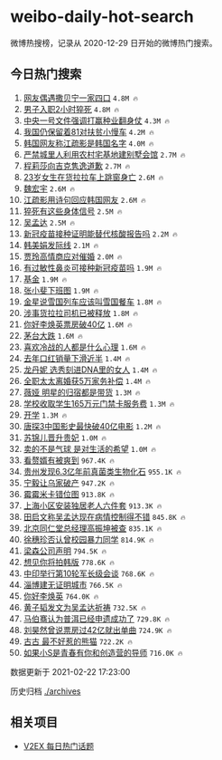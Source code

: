 # weibo-daily-hot-search

微博热搜榜，记录从 2020-12-29 日开始的微博热门搜索。

## 今日热门搜索

<!-- BEGIN -->

1. [网友偶遇撒贝宁一家四口](https://s.weibo.com/weibo?q=%23%E7%BD%91%E5%8F%8B%E5%81%B6%E9%81%87%E6%92%92%E8%B4%9D%E5%AE%81%E4%B8%80%E5%AE%B6%E5%9B%9B%E5%8F%A3%23&Refer=top) `4.8M 🔥`
1. [男子入职2小时猝死](https://s.weibo.com/weibo?q=%E7%94%B7%E5%AD%90%E5%85%A5%E8%81%8C2%E5%B0%8F%E6%97%B6%E7%8C%9D%E6%AD%BB&Refer=top) `4.8M 🔥`
1. [中央一号文件强调打赢种业翻身仗](https://s.weibo.com/weibo?q=%23%E4%B8%AD%E5%A4%AE%E4%B8%80%E5%8F%B7%E6%96%87%E4%BB%B6%E5%BC%BA%E8%B0%83%E6%89%93%E8%B5%A2%E7%A7%8D%E4%B8%9A%E7%BF%BB%E8%BA%AB%E4%BB%97%23&Refer=top) `4.3M 🔥`
1. [我国仍保留着81对扶贫小慢车](https://s.weibo.com/weibo?q=%23%E6%88%91%E5%9B%BD%E4%BB%8D%E4%BF%9D%E7%95%99%E7%9D%8081%E5%AF%B9%E6%89%B6%E8%B4%AB%E5%B0%8F%E6%85%A2%E8%BD%A6%23&Refer=top) `4.2M 🔥`
1. [韩国网友称江疏影是韩国名字](https://s.weibo.com/weibo?q=%23%E9%9F%A9%E5%9B%BD%E7%BD%91%E5%8F%8B%E7%A7%B0%E6%B1%9F%E7%96%8F%E5%BD%B1%E6%98%AF%E9%9F%A9%E5%9B%BD%E5%90%8D%E5%AD%97%23&Refer=top) `4.0M 🔥`
1. [严禁城里人利用农村宅基地建别墅会馆](https://s.weibo.com/weibo?q=%23%E4%B8%A5%E7%A6%81%E5%9F%8E%E9%87%8C%E4%BA%BA%E5%88%A9%E7%94%A8%E5%86%9C%E6%9D%91%E5%AE%85%E5%9F%BA%E5%9C%B0%E5%BB%BA%E5%88%AB%E5%A2%85%E4%BC%9A%E9%A6%86%23&Refer=top) `2.7M 🔥`
1. [程莉莎向吉克隽逸道歉](https://s.weibo.com/weibo?q=%23%E7%A8%8B%E8%8E%89%E8%8E%8E%E5%90%91%E5%90%89%E5%85%8B%E9%9A%BD%E9%80%B8%E9%81%93%E6%AD%89%23&Refer=top) `2.7M 🔥`
1. [23岁女生在货拉拉车上跳窗身亡](https://s.weibo.com/weibo?q=%2323%E5%B2%81%E5%A5%B3%E7%94%9F%E5%9C%A8%E8%B4%A7%E6%8B%89%E6%8B%89%E8%BD%A6%E4%B8%8A%E8%B7%B3%E7%AA%97%E8%BA%AB%E4%BA%A1%23&Refer=top) `2.6M 🔥`
1. [魏宏宇](https://s.weibo.com/weibo?q=%E9%AD%8F%E5%AE%8F%E5%AE%87&Refer=top) `2.6M 🔥`
1. [江疏影用诗句回应韩国网友](https://s.weibo.com/weibo?q=%E6%B1%9F%E7%96%8F%E5%BD%B1%E7%94%A8%E8%AF%97%E5%8F%A5%E5%9B%9E%E5%BA%94%E9%9F%A9%E5%9B%BD%E7%BD%91%E5%8F%8B&Refer=top) `2.6M 🔥`
1. [猝死有这些身体信号](https://s.weibo.com/weibo?q=%23%E7%8C%9D%E6%AD%BB%E6%9C%89%E8%BF%99%E4%BA%9B%E8%BA%AB%E4%BD%93%E4%BF%A1%E5%8F%B7%23&Refer=top) `2.5M 🔥`
1. [吴孟达](https://s.weibo.com/weibo?q=%E5%90%B4%E5%AD%9F%E8%BE%BE&Refer=top) `2.5M 🔥`
1. [新冠疫苗接种证明能替代核酸报告吗](https://s.weibo.com/weibo?q=%23%E6%96%B0%E5%86%A0%E7%96%AB%E8%8B%97%E6%8E%A5%E7%A7%8D%E8%AF%81%E6%98%8E%E8%83%BD%E6%9B%BF%E4%BB%A3%E6%A0%B8%E9%85%B8%E6%8A%A5%E5%91%8A%E5%90%97%23&Refer=top) `2.2M 🔥`
1. [韩美娟发际线](https://s.weibo.com/weibo?q=%E9%9F%A9%E7%BE%8E%E5%A8%9F%E5%8F%91%E9%99%85%E7%BA%BF&Refer=top) `2.1M 🔥`
1. [贾玲高情商应对催婚](https://s.weibo.com/weibo?q=%23%E8%B4%BE%E7%8E%B2%E9%AB%98%E6%83%85%E5%95%86%E5%BA%94%E5%AF%B9%E5%82%AC%E5%A9%9A%23&Refer=top) `2.0M 🔥`
1. [有过敏性鼻炎可接种新冠疫苗吗](https://s.weibo.com/weibo?q=%23%E6%9C%89%E8%BF%87%E6%95%8F%E6%80%A7%E9%BC%BB%E7%82%8E%E5%8F%AF%E6%8E%A5%E7%A7%8D%E6%96%B0%E5%86%A0%E7%96%AB%E8%8B%97%E5%90%97%23&Refer=top) `1.9M 🔥`
1. [基金](https://s.weibo.com/weibo?q=%E5%9F%BA%E9%87%91&Refer=top) `1.9M 🔥`
1. [张小斐下班图](https://s.weibo.com/weibo?q=%E5%BC%A0%E5%B0%8F%E6%96%90%E4%B8%8B%E7%8F%AD%E5%9B%BE&Refer=top) `1.9M 🔥`
1. [金星说雪国列车应该叫雪国餐车](https://s.weibo.com/weibo?q=%E9%87%91%E6%98%9F%E8%AF%B4%E9%9B%AA%E5%9B%BD%E5%88%97%E8%BD%A6%E5%BA%94%E8%AF%A5%E5%8F%AB%E9%9B%AA%E5%9B%BD%E9%A4%90%E8%BD%A6&Refer=top) `1.8M 🔥`
1. [涉事货拉拉司机已被释放](https://s.weibo.com/weibo?q=%23%E6%B6%89%E4%BA%8B%E8%B4%A7%E6%8B%89%E6%8B%89%E5%8F%B8%E6%9C%BA%E5%B7%B2%E8%A2%AB%E9%87%8A%E6%94%BE%23&Refer=top) `1.8M 🔥`
1. [你好李焕英票房破40亿](https://s.weibo.com/weibo?q=%23%E4%BD%A0%E5%A5%BD%E6%9D%8E%E7%84%95%E8%8B%B1%E7%A5%A8%E6%88%BF%E7%A0%B440%E4%BA%BF%23&Refer=top) `1.6M 🔥`
1. [茅台大跌](https://s.weibo.com/weibo?q=%E8%8C%85%E5%8F%B0%E5%A4%A7%E8%B7%8C&Refer=top) `1.6M 🔥`
1. [喜欢冷战的人都是什么心理](https://s.weibo.com/weibo?q=%23%E5%96%9C%E6%AC%A2%E5%86%B7%E6%88%98%E7%9A%84%E4%BA%BA%E9%83%BD%E6%98%AF%E4%BB%80%E4%B9%88%E5%BF%83%E7%90%86%23&Refer=top) `1.6M 🔥`
1. [去年口红销量下滑近半](https://s.weibo.com/weibo?q=%23%E5%8E%BB%E5%B9%B4%E5%8F%A3%E7%BA%A2%E9%94%80%E9%87%8F%E4%B8%8B%E6%BB%91%E8%BF%91%E5%8D%8A%23&Refer=top) `1.4M 🔥`
1. [龙丹妮 选秀刻进DNA里的女人](https://s.weibo.com/weibo?q=%E9%BE%99%E4%B8%B9%E5%A6%AE%20%E9%80%89%E7%A7%80%E5%88%BB%E8%BF%9BDNA%E9%87%8C%E7%9A%84%E5%A5%B3%E4%BA%BA&Refer=top) `1.4M 🔥`
1. [全职太太离婚获5万家务补偿](https://s.weibo.com/weibo?q=%23%E5%85%A8%E8%81%8C%E5%A4%AA%E5%A4%AA%E7%A6%BB%E5%A9%9A%E8%8E%B75%E4%B8%87%E5%AE%B6%E5%8A%A1%E8%A1%A5%E5%81%BF%23&Refer=top) `1.4M 🔥`
1. [薇娅 明星的归宿都是带货](https://s.weibo.com/weibo?q=%E8%96%87%E5%A8%85%20%E6%98%8E%E6%98%9F%E7%9A%84%E5%BD%92%E5%AE%BF%E9%83%BD%E6%98%AF%E5%B8%A6%E8%B4%A7&Refer=top) `1.3M 🔥`
1. [学校收取学生165万元门禁卡服务费](https://s.weibo.com/weibo?q=%23%E5%AD%A6%E6%A0%A1%E6%94%B6%E5%8F%96%E5%AD%A6%E7%94%9F165%E4%B8%87%E5%85%83%E9%97%A8%E7%A6%81%E5%8D%A1%E6%9C%8D%E5%8A%A1%E8%B4%B9%23&Refer=top) `1.3M 🔥`
1. [开学](https://s.weibo.com/weibo?q=%E5%BC%80%E5%AD%A6&Refer=top) `1.3M 🔥`
1. [唐探3中国影史最快破40亿电影](https://s.weibo.com/weibo?q=%23%E5%94%90%E6%8E%A23%E4%B8%AD%E5%9B%BD%E5%BD%B1%E5%8F%B2%E6%9C%80%E5%BF%AB%E7%A0%B440%E4%BA%BF%E7%94%B5%E5%BD%B1%23&Refer=top) `1.2M 🔥`
1. [苏锦儿晋升贵妃](https://s.weibo.com/weibo?q=%23%E8%8B%8F%E9%94%A6%E5%84%BF%E6%99%8B%E5%8D%87%E8%B4%B5%E5%A6%83%23&Refer=top) `1.0M 🔥`
1. [卖的不是气球 是对生活的希望](https://s.weibo.com/weibo?q=%E5%8D%96%E7%9A%84%E4%B8%8D%E6%98%AF%E6%B0%94%E7%90%83%20%E6%98%AF%E5%AF%B9%E7%94%9F%E6%B4%BB%E7%9A%84%E5%B8%8C%E6%9C%9B&Refer=top) `1.0M 🔥`
1. [看赘婿有被爽到](https://s.weibo.com/weibo?q=%E7%9C%8B%E8%B5%98%E5%A9%BF%E6%9C%89%E8%A2%AB%E7%88%BD%E5%88%B0&Refer=top) `967.4K 🔥`
1. [贵州发现6.3亿年前真菌类生物化石](https://s.weibo.com/weibo?q=%23%E8%B4%B5%E5%B7%9E%E5%8F%91%E7%8E%B06.3%E4%BA%BF%E5%B9%B4%E5%89%8D%E7%9C%9F%E8%8F%8C%E7%B1%BB%E7%94%9F%E7%89%A9%E5%8C%96%E7%9F%B3%23&Refer=top) `955.1K 🔥`
1. [宁毅让乌家破产](https://s.weibo.com/weibo?q=%23%E5%AE%81%E6%AF%85%E8%AE%A9%E4%B9%8C%E5%AE%B6%E7%A0%B4%E4%BA%A7%23&Refer=top) `947.2K 🔥`
1. [霉霉米卡错位图](https://s.weibo.com/weibo?q=%23%E9%9C%89%E9%9C%89%E7%B1%B3%E5%8D%A1%E9%94%99%E4%BD%8D%E5%9B%BE%23&Refer=top) `913.8K 🔥`
1. [上海小区安装独居老人六件套](https://s.weibo.com/weibo?q=%E4%B8%8A%E6%B5%B7%E5%B0%8F%E5%8C%BA%E5%AE%89%E8%A3%85%E7%8B%AC%E5%B1%85%E8%80%81%E4%BA%BA%E5%85%AD%E4%BB%B6%E5%A5%97&Refer=top) `913.3K 🔥`
1. [田启文称吴孟达现在病情控制得不错](https://s.weibo.com/weibo?q=%E7%94%B0%E5%90%AF%E6%96%87%E7%A7%B0%E5%90%B4%E5%AD%9F%E8%BE%BE%E7%8E%B0%E5%9C%A8%E7%97%85%E6%83%85%E6%8E%A7%E5%88%B6%E5%BE%97%E4%B8%8D%E9%94%99&Refer=top) `845.8K 🔥`
1. [北京同仁堂总经理高振坤被查](https://s.weibo.com/weibo?q=%E5%8C%97%E4%BA%AC%E5%90%8C%E4%BB%81%E5%A0%82%E6%80%BB%E7%BB%8F%E7%90%86%E9%AB%98%E6%8C%AF%E5%9D%A4%E8%A2%AB%E6%9F%A5&Refer=top) `835.1K 🔥`
1. [徐穗珍否认曾校园暴力同学](https://s.weibo.com/weibo?q=%23%E5%BE%90%E7%A9%97%E7%8F%8D%E5%90%A6%E8%AE%A4%E6%9B%BE%E6%A0%A1%E5%9B%AD%E6%9A%B4%E5%8A%9B%E5%90%8C%E5%AD%A6%23&Refer=top) `814.9K 🔥`
1. [梁森公司声明](https://s.weibo.com/weibo?q=%23%E6%A2%81%E6%A3%AE%E5%85%AC%E5%8F%B8%E5%A3%B0%E6%98%8E%23&Refer=top) `794.5K 🔥`
1. [想见你将拍韩版](https://s.weibo.com/weibo?q=%23%E6%83%B3%E8%A7%81%E4%BD%A0%E5%B0%86%E6%8B%8D%E9%9F%A9%E7%89%88%23&Refer=top) `778.6K 🔥`
1. [中印举行第10轮军长级会谈](https://s.weibo.com/weibo?q=%23%E4%B8%AD%E5%8D%B0%E4%B8%BE%E8%A1%8C%E7%AC%AC10%E8%BD%AE%E5%86%9B%E9%95%BF%E7%BA%A7%E4%BC%9A%E8%B0%88%23&Refer=top) `768.6K 🔥`
1. [淄博建无证明城市](https://s.weibo.com/weibo?q=%23%E6%B7%84%E5%8D%9A%E5%BB%BA%E6%97%A0%E8%AF%81%E6%98%8E%E5%9F%8E%E5%B8%82%23&Refer=top) `766.5K 🔥`
1. [你好李焕英](https://s.weibo.com/weibo?q=%E4%BD%A0%E5%A5%BD%E6%9D%8E%E7%84%95%E8%8B%B1&Refer=top) `764.0K 🔥`
1. [黄子韬发文为吴孟达祈祷](https://s.weibo.com/weibo?q=%23%E9%BB%84%E5%AD%90%E9%9F%AC%E5%8F%91%E6%96%87%E4%B8%BA%E5%90%B4%E5%AD%9F%E8%BE%BE%E7%A5%88%E7%A5%B7%23&Refer=top) `732.5K 🔥`
1. [马伯骞认为普洱已经申遗成功了](https://s.weibo.com/weibo?q=%23%E9%A9%AC%E4%BC%AF%E9%AA%9E%E8%AE%A4%E4%B8%BA%E6%99%AE%E6%B4%B1%E5%B7%B2%E7%BB%8F%E7%94%B3%E9%81%97%E6%88%90%E5%8A%9F%E4%BA%86%23&Refer=top) `729.8K 🔥`
1. [刘昊然曾说票房过42亿就出单曲](https://s.weibo.com/weibo?q=%23%E5%88%98%E6%98%8A%E7%84%B6%E6%9B%BE%E8%AF%B4%E7%A5%A8%E6%88%BF%E8%BF%8742%E4%BA%BF%E5%B0%B1%E5%87%BA%E5%8D%95%E6%9B%B2%23&Refer=top) `724.9K 🔥`
1. [古古 最不好惹的熊猫](https://s.weibo.com/weibo?q=%E5%8F%A4%E5%8F%A4%20%E6%9C%80%E4%B8%8D%E5%A5%BD%E6%83%B9%E7%9A%84%E7%86%8A%E7%8C%AB&Refer=top) `722.2K 🔥`
1. [如果小S是青春有你和创造营的导师](https://s.weibo.com/weibo?q=%E5%A6%82%E6%9E%9C%E5%B0%8FS%E6%98%AF%E9%9D%92%E6%98%A5%E6%9C%89%E4%BD%A0%E5%92%8C%E5%88%9B%E9%80%A0%E8%90%A5%E7%9A%84%E5%AF%BC%E5%B8%88&Refer=top) `716.0K 🔥`

数据更新于 2021-02-22 17:23:00

<!-- END -->

历史归档 [./archives](./archives)

## 相关项目

- [V2EX 每日热门话题](https://github.com/realLeonardo/v2ex-daily-hot-topic)
